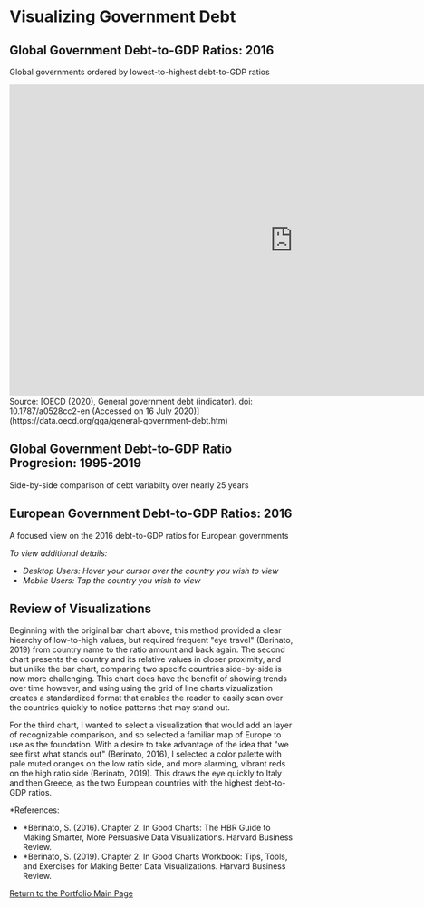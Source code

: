 # Visualizing Government Debt 


## Global Government Debt-to-GDP Ratios: 2016
Global governments ordered by lowest-to-highest debt-to-GDP ratios
<iframe src="https://data.oecd.org/chart/61R7" width="1000" height="550" style="border: 0" mozallowfullscreen="true" webkitallowfullscreen="true" allowfullscreen="true"><a href="https://data.oecd.org/chart/61R7" target="_blank">OECD Chart: General government debt, Total, % of GDP, Annual, 2016</a></iframe>
Source: [OECD (2020), General government debt (indicator). doi: 10.1787/a0528cc2-en (Accessed on 16 July 2020)](https://data.oecd.org/gga/general-government-debt.htm)

## Global Government Debt-to-GDP Ratio Progresion: 1995-2019
Side-by-side comparison of debt variabilty over nearly 25 years
<div class="flourish-embed flourish-chart" data-src="visualisation/3191298" data-url="https://flo.uri.sh/visualisation/3191298/embed"><script src="https://public.flourish.studio/resources/embed.js"></script></div>


## European Government Debt-to-GDP Ratios: 2016
A focused view on the 2016 debt-to-GDP ratios for European governments

*To view additional details:*
- *Desktop Users: Hover your cursor over the country you wish to view*
- *Mobile Users: Tap the country you wish to view*
<div class="flourish-embed flourish-map" data-src="visualisation/3192547" data-url="https://flo.uri.sh/visualisation/3192547/embed"><script src="https://public.flourish.studio/resources/embed.js"></script></div>

## Review of Visualizations
Beginning with the original bar chart above, this method provided a clear hiearchy of low-to-high values, but required frequent "eye travel" (Berinato, 2019) from country name to the ratio amount and back again.  The second chart presents the country and its relative values in closer proximity, and but unlike the bar chart, comparing two specifc countries side-by-side is now more challenging.  This chart does have the benefit of showing trends over time however, and using using the grid of line charts vizualization creates a standardized format that enables the reader to easily scan over the countries quickly to notice patterns that may stand out. 

For the third chart, I wanted to select a visualization that would add an layer of recognizable comparison, and so selected a familiar map of Europe to use as the foundation. With a desire to take advantage of the idea that "we see first what stands out" (Berinato, 2016), I selected a color palette with pale muted oranges on the low ratio side, and more alarming, vibrant reds on the high ratio side (Berinato, 2019). This draws the eye quickly to Italy and then Greece, as the two European countries with the highest debt-to-GDP ratios.


*References:
- *Berinato, S. (2016). Chapter 2. In Good Charts: The HBR Guide to Making Smarter, More Persuasive Data Visualizations. Harvard Business Review.
- *Berinato, S. (2019). Chapter 2. In Good Charts Workbook: Tips, Tools, and Exercises for Making Better Data Visualizations. Harvard Business Review.


[Return to the Portfolio Main Page](/README.md)
